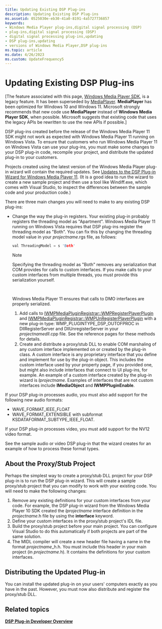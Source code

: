 ```yaml
---
title: Updating Existing DSP Plug-ins
description: Updating Existing DSP Plug-ins
ms.assetid: 0525030e-eb30-41a0-8191-4a5727736857
keywords:
- Windows Media Player plug-ins,digital signal processing (DSP)
- plug-ins,digital signal processing (DSP)
- digital signal processing plug-ins,updating
- DSP plug-ins,updating
- versions of Windows Media Player,DSP plug-ins
ms.topic: article
ms.date: 4/26/2023
ms.custom: UpdateFrequency5
---
```


# Updating Existing DSP Plug-ins

\[The feature associated with this page, [Windows Media Player SDK](/windows/win32/wmp/windows-media-player-sdk), is a legacy feature. It has been superseded by [MediaPlayer](/uwp/api/Windows.Media.Playback.MediaPlayer). **MediaPlayer** has been optimized for Windows 10 and Windows 11. Microsoft strongly recommends that new code use **MediaPlayer** instead of **Windows Media Player SDK**, when possible. Microsoft suggests that existing code that uses the legacy APIs be rewritten to use the new APIs if possible.\]

DSP plug-ins created before the release of the Windows Media Player 11 SDK might not work as expected with Windows Media Player 11 running on Windows Vista. To ensure that customers who run Windows Media Player 11 on Windows Vista can use your plug-ins, you must make some changes to your DSP plug-in code, recompile your project, and distribute the updated plug-in to your customers.

Projects created using the latest version of the Windows Media Player plug-in wizard will contain the required updates. See [Updates to the DSP Plug-in Wizard for Windows Media Player 11](updates-to-the-dsp-plug-in-wizard-for-windows-media-player-11.md). (It is a good idea to run the wizard to create a new sample project and then use a tool like Windiff.exe, which comes with Visual Studio, to inspect the differences between the sample code and your production code.)

There are three main changes you will need to make to any existing DSP plug-ins:

-   Change the way the plug-in registers. Your existing plug-in probably registers the threading model as "Apartment". Windows Media Player 11 running on Windows Vista requires that DSP plug-ins register the threading model as "Both". You can fix this by changing the threading model value in your *projectname*.rgs file, as follows:

    ```C++
    val ThreadingModel = s 'Both'
    
    ```

    

    > [!Note]  
    > Specifying the threading model as "Both" removes any serialization that COM provides for calls to custom interfaces. If you make calls to your custom interfaces from multiple threads, you must provide this serialization yourself.

     

    Windows Media Player 11 ensures that calls to DMO interfaces are properly serialized.

    1.  Add calls to [IWMPMediaPluginRegistrar::WMPRegisterPlayerPlugin](/previous-versions/windows/desktop/api/wmpservices/nf-wmpservices-iwmpmediapluginregistrar-wmpregisterplayerplugin) and [IWMPMediaPluginRegistrar::WMPUnRegisterPlayerPlugin](/previous-versions/windows/desktop/api/wmpservices/nf-wmpservices-iwmpmediapluginregistrar-wmpunregisterplayerplugin) with a new plug-in type: WMP\_PLUGINTYPE\_DSP\_OUTOFPROC in DllRegisterServer and DllUnregisterServer in your *projectnamedll*.cpp file. See the reference pages for these methods for details.
    2.  Create and distribute a proxy/stub DLL to enable COM marshaling of any custom interface implemented on or created by the plug-in class. A custom interface is any proprietary interface that you define and implement for use by the plug-in object. This includes the custom interface used by your property page, if you provided one, but might also include interfaces that connect to UI plug-ins, for example. An example of a custom interface created by the plug-in wizard is *Iprojectname*. Examples of interfaces that are not custom interfaces include **IMediaObject** and **IWMPPluginEnable**.

If your DSP plug-in processes audio, you must also add support for the following new audio formats:

-   WAVE\_FORMAT\_IEEE\_FLOAT
-   WAVE\_FORMAT\_EXTENSIBLE with subformat KSDATAFORMAT\_SUBTYPE\_IEEE\_FLOAT.

If your DSP plug-in processes video, you must add support for the NV12 video format.

See the sample audio or video DSP plug-in that the wizard creates for an example of how to process these format types.

## About the Proxy/Stub Project

Perhaps the simplest way to create a proxy/stub DLL project for your DSP plug-in is to run the DSP plug-in wizard. This will create a sample proxy/stub project that you can modify to work with your existing code. You will need to make the following changes:

1.  Remove any existing definitions for your custom interfaces from your code. For example, the DSP plug-in wizard from the Windows Media Player 10 SDK created the *Iprojectname* interface definition in the *projectname*.h file by using the **interface** keyword.
2.  Define your custom interfaces in the proxy/stub project's IDL file.
3.  Build the proxy/stub project before your main project. You can configure Visual Studio to do this automatically if both projects are part of the same solution.
4.  The MIDL compiler will create a new header file having a name in the format *projectname*\_h.h. You must include this header in your main project (in *projectname*.h). It contains the definitions for your custom interfaces.

## Distributing the Updated Plug-in

You can install the updated plug-in on your users' computers exactly as you have in the past. However, you must now also distribute and register the proxy/stub DLL.

## Related topics

<dl> <dt>

[**DSP Plug-in Developer Overview**](dsp-plug-in-developer-overview.md)
</dt> </dl>

 

 




